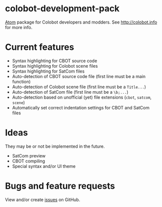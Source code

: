 # colobot-development-pack

[Atom](http://atom.io) package for Colobot developers and modders. See http://colobot.info for more info.

# Current features

* Syntax highlighting for CBOT source code
* Syntax highlighting for Colobot scene files
* Syntax highlighting for SatCom files
* Auto-detection of CBOT source code file (first line must be a main function)
* Auto-detection of Colobot scene file (first line must be a `Title...`)
* Auto-detection of SatCom file (first line must be a `\b;...`)
* Auto-detection based on unofficial (yet) file extensions (`cbot`, `satcom`, `scene`)
* Automatically set correct indentation settings for CBOT and SatCom files

# Ideas

They may be or not be implemented in the future.

* SatCom preview
* CBOT compiling
* Special syntax and/or UI theme

# Bugs and feature requests

View and/or create [issues]() on GitHub.
